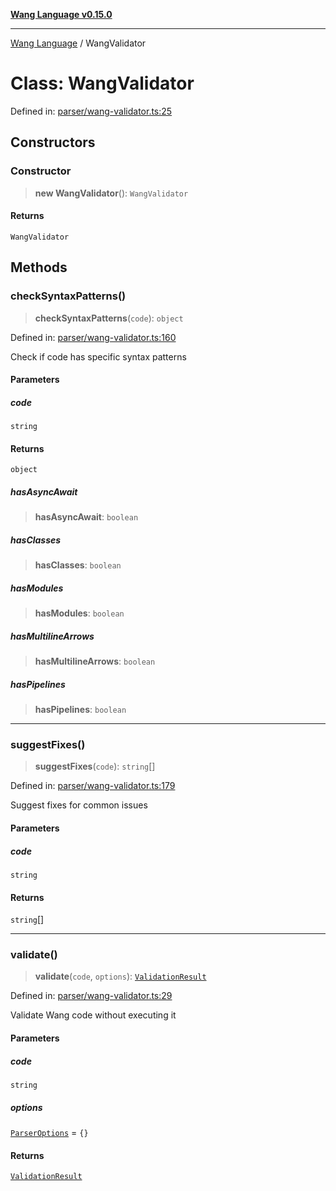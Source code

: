[**Wang Language v0.15.0**](../README.md)

***

[Wang Language](../globals.md) / WangValidator

# Class: WangValidator

Defined in: [parser/wang-validator.ts:25](https://github.com/artpar/wang/blob/c0c9058eb55a8574eab48a6952f87de0585181cb/src/parser/wang-validator.ts#L25)

## Constructors

### Constructor

> **new WangValidator**(): `WangValidator`

#### Returns

`WangValidator`

## Methods

### checkSyntaxPatterns()

> **checkSyntaxPatterns**(`code`): `object`

Defined in: [parser/wang-validator.ts:160](https://github.com/artpar/wang/blob/c0c9058eb55a8574eab48a6952f87de0585181cb/src/parser/wang-validator.ts#L160)

Check if code has specific syntax patterns

#### Parameters

##### code

`string`

#### Returns

`object`

##### hasAsyncAwait

> **hasAsyncAwait**: `boolean`

##### hasClasses

> **hasClasses**: `boolean`

##### hasModules

> **hasModules**: `boolean`

##### hasMultilineArrows

> **hasMultilineArrows**: `boolean`

##### hasPipelines

> **hasPipelines**: `boolean`

***

### suggestFixes()

> **suggestFixes**(`code`): `string`[]

Defined in: [parser/wang-validator.ts:179](https://github.com/artpar/wang/blob/c0c9058eb55a8574eab48a6952f87de0585181cb/src/parser/wang-validator.ts#L179)

Suggest fixes for common issues

#### Parameters

##### code

`string`

#### Returns

`string`[]

***

### validate()

> **validate**(`code`, `options`): [`ValidationResult`](../interfaces/ValidationResult.md)

Defined in: [parser/wang-validator.ts:29](https://github.com/artpar/wang/blob/c0c9058eb55a8574eab48a6952f87de0585181cb/src/parser/wang-validator.ts#L29)

Validate Wang code without executing it

#### Parameters

##### code

`string`

##### options

[`ParserOptions`](../interfaces/ParserOptions.md) = `{}`

#### Returns

[`ValidationResult`](../interfaces/ValidationResult.md)
